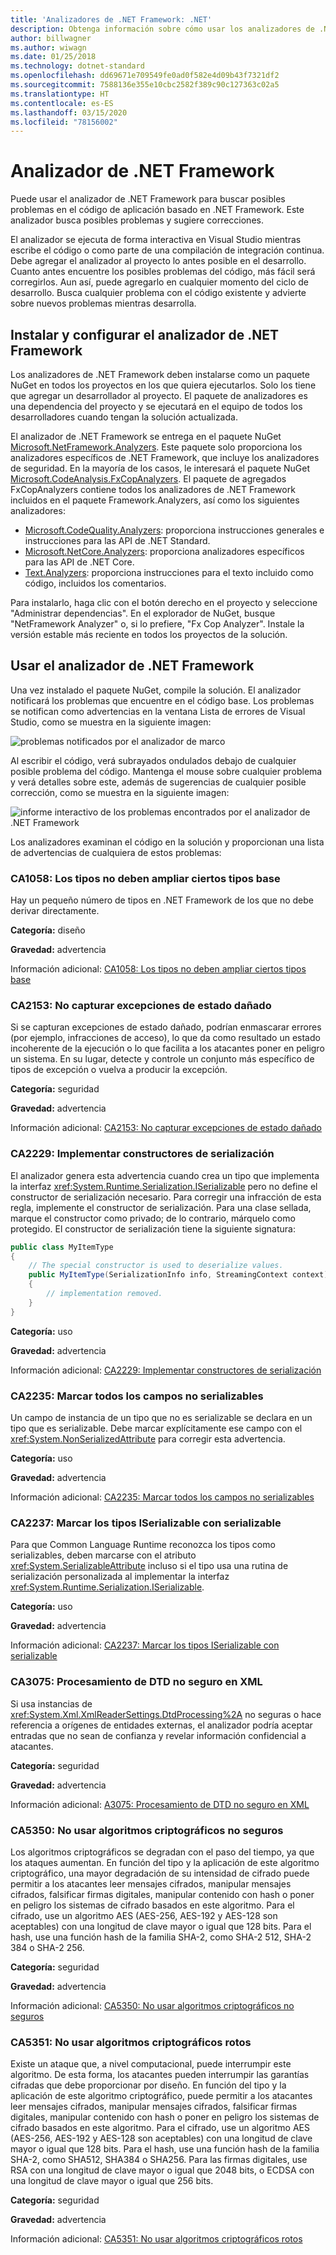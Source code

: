 ```yaml
---
title: 'Analizadores de .NET Framework: .NET'
description: Obtenga información sobre cómo usar los analizadores de .NET Framework en el paquete de analizadores de .NET Framework para buscar y tratar los riesgos de seguridad
author: billwagner
ms.author: wiwagn
ms.date: 01/25/2018
ms.technology: dotnet-standard
ms.openlocfilehash: dd69671e709549fe0ad0f582e4d09b43f7321df2
ms.sourcegitcommit: 7588136e355e10cbc2582f389c90c127363c02a5
ms.translationtype: HT
ms.contentlocale: es-ES
ms.lasthandoff: 03/15/2020
ms.locfileid: "78156002"
---
```

# <a name="the-net-framework-analyzer"></a>Analizador de .NET Framework

Puede usar el analizador de .NET Framework para buscar posibles problemas en el código de aplicación basado en .NET Framework. Este analizador busca posibles problemas y sugiere correcciones.

El analizador se ejecuta de forma interactiva en Visual Studio mientras escribe el código o como parte de una compilación de integración continua. Debe agregar el analizador al proyecto lo antes posible en el desarrollo. Cuanto antes encuentre los posibles problemas del código, más fácil será corregirlos. Aun así, puede agregarlo en cualquier momento del ciclo de desarrollo. Busca cualquier problema con el código existente y advierte sobre nuevos problemas mientras desarrolla.

## <a name="installing-and-configuring-the-net-framework-analyzer"></a>Instalar y configurar el analizador de .NET Framework

Los analizadores de .NET Framework deben instalarse como un paquete NuGet en todos los proyectos en los que quiera ejecutarlos. Solo los tiene que agregar un desarrollador al proyecto. El paquete de analizadores es una dependencia del proyecto y se ejecutará en el equipo de todos los desarrolladores cuando tengan la solución actualizada.

El analizador de .NET Framework se entrega en el paquete NuGet [Microsoft.NetFramework.Analyzers](https://www.nuget.org/packages/Microsoft.NetFramework.Analyzers/). Este paquete solo proporciona los analizadores específicos de .NET Framework, que incluye los analizadores de seguridad. En la mayoría de los casos, le interesará el paquete NuGet [Microsoft.CodeAnalysis.FxCopAnalyzers](https://www.nuget.org/packages/Microsoft.CodeAnalysis.FxCopAnalyzers).
El paquete de agregados FxCopAnalyzers contiene todos los analizadores de .NET Framework incluidos en el paquete Framework.Analyzers, así como los siguientes analizadores:

- [Microsoft.CodeQuality.Analyzers](https://www.nuget.org/packages/Microsoft.CodeQuality.Analyzers): proporciona instrucciones generales e instrucciones para las API de .NET Standard.
- [Microsoft.NetCore.Analyzers](https://www.nuget.org/packages/Microsoft.NetCore.Analyzers): proporciona analizadores específicos para las API de .NET Core.
- [Text.Analyzers](https://www.nuget.org/packages/Text.Analyzers): proporciona instrucciones para el texto incluido como código, incluidos los comentarios.

Para instalarlo, haga clic con el botón derecho en el proyecto y seleccione "Administrar dependencias".
En el explorador de NuGet, busque "NetFramework Analyzer" o, si lo prefiere, "Fx Cop Analyzer". Instale la versión estable más reciente en todos los proyectos de la solución.

## <a name="using-the-net-framework-analyzer"></a>Usar el analizador de .NET Framework

Una vez instalado el paquete NuGet, compile la solución. El analizador notificará los problemas que encuentre en el código base. Los problemas se notifican como advertencias en la ventana Lista de errores de Visual Studio, como se muestra en la siguiente imagen:

![problemas notificados por el analizador de marco](./media/framework-analyzers-2.png)

Al escribir el código, verá subrayados ondulados debajo de cualquier posible problema del código.
Mantenga el mouse sobre cualquier problema y verá detalles sobre este, además de sugerencias de cualquier posible corrección, como se muestra en la siguiente imagen:

![informe interactivo de los problemas encontrados por el analizador de .NET Framework](./media/framework-analyzers-1.png)

Los analizadores examinan el código en la solución y proporcionan una lista de advertencias de cualquiera de estos problemas:

### <a name="ca1058-types-should-not-extend-certain-base-types"></a>CA1058: Los tipos no deben ampliar ciertos tipos base

Hay un pequeño número de tipos en .NET Framework de los que no debe derivar directamente.

**Categoría:** diseño

**Gravedad:** advertencia

Información adicional: [CA1058: Los tipos no deben ampliar ciertos tipos base](/visualstudio/code-quality/ca1058-types-should-not-extend-certain-base-types)

### <a name="ca2153-do-not-catch-corrupted-state-exceptions"></a>CA2153: No capturar excepciones de estado dañado

Si se capturan excepciones de estado dañado, podrían enmascarar errores (por ejemplo, infracciones de acceso), lo que da como resultado un estado incoherente de la ejecución o lo que facilita a los atacantes poner en peligro un sistema. En su lugar, detecte y controle un conjunto más específico de tipos de excepción o vuelva a producir la excepción.

**Categoría:** seguridad

**Gravedad:** advertencia

Información adicional: [CA2153: No capturar excepciones de estado dañado](/visualstudio/code-quality/ca2153-avoid-handling-corrupted-state-exceptions)

### <a name="ca2229-implement-serialization-constructors"></a>CA2229: Implementar constructores de serialización

El analizador genera esta advertencia cuando crea un tipo que implementa la interfaz <xref:System.Runtime.Serialization.ISerializable> pero no define el constructor de serialización necesario. Para corregir una infracción de esta regla, implemente el constructor de serialización. Para una clase sellada, marque el constructor como privado; de lo contrario, márquelo como protegido. El constructor de serialización tiene la siguiente signatura:

```csharp
public class MyItemType
{
    // The special constructor is used to deserialize values.
    public MyItemType(SerializationInfo info, StreamingContext context)
    {
        // implementation removed.
    }
}
```

**Categoría:** uso

**Gravedad:** advertencia

Información adicional: [CA2229: Implementar constructores de serialización](/visualstudio/code-quality/ca2229-implement-serialization-constructors)

### <a name="ca2235-mark-all-non-serializable-fields"></a>CA2235: Marcar todos los campos no serializables

Un campo de instancia de un tipo que no es serializable se declara en un tipo que es serializable. Debe marcar explícitamente ese campo con el <xref:System.NonSerializedAttribute> para corregir esta advertencia.

**Categoría:** uso

**Gravedad:** advertencia

Información adicional: [CA2235: Marcar todos los campos no serializables](/visualstudio/code-quality/ca2235-mark-all-non-serializable-fields)

### <a name="ca2237-mark-iserializable-types-with-serializable"></a>CA2237: Marcar los tipos ISerializable con serializable

Para que Common Language Runtime reconozca los tipos como serializables, deben marcarse con el atributo <xref:System.SerializableAttribute> incluso si el tipo usa una rutina de serialización personalizada al implementar la interfaz <xref:System.Runtime.Serialization.ISerializable>.

**Categoría:** uso

**Gravedad:** advertencia

Información adicional: [CA2237: Marcar los tipos ISerializable con serializable](/visualstudio/code-quality/ca2237-mark-iserializable-types-with-serializableattribute)

### <a name="ca3075-insecure-dtd-processing-in-xml"></a>CA3075: Procesamiento de DTD no seguro en XML

Si usa instancias de <xref:System.Xml.XmlReaderSettings.DtdProcessing%2A> no seguras o hace referencia a orígenes de entidades externas, el analizador podría aceptar entradas que no sean de confianza y revelar información confidencial a atacantes.  

**Categoría:** seguridad

**Gravedad:** advertencia

Información adicional: [A3075: Procesamiento de DTD no seguro en XML](/visualstudio/code-quality/ca2237-mark-iserializable-types-with-serializableattribute)

### <a name="ca5350-do-not-use-weak-cryptographic-algorithms"></a>CA5350: No usar algoritmos criptográficos no seguros

Los algoritmos criptográficos se degradan con el paso del tiempo, ya que los ataques aumentan. En función del tipo y la aplicación de este algoritmo criptográfico, una mayor degradación de su intensidad de cifrado puede permitir a los atacantes leer mensajes cifrados, manipular mensajes cifrados, falsificar firmas digitales, manipular contenido con hash o poner en peligro los sistemas de cifrado basados en este algoritmo. Para el cifrado, use un algoritmo AES (AES-256, AES-192 y AES-128 son aceptables) con una longitud de clave mayor o igual que 128 bits. Para el hash, use una función hash de la familia SHA-2, como SHA-2 512, SHA-2 384 o SHA-2 256.

**Categoría:** seguridad

**Gravedad:** advertencia

Información adicional: [CA5350: No usar algoritmos criptográficos no seguros](/visualstudio/code-quality/ca5350-do-not-use-weak-cryptographic-algorithms)

### <a name="ca5351-do-not-use-broken-cryptographic-algorithms"></a>CA5351: No usar algoritmos criptográficos rotos

Existe un ataque que, a nivel computacional, puede interrumpir este algoritmo. De esta forma, los atacantes pueden interrumpir las garantías cifradas que debe proporcionar por diseño. En función del tipo y la aplicación de este algoritmo criptográfico, puede permitir a los atacantes leer mensajes cifrados, manipular mensajes cifrados, falsificar firmas digitales, manipular contenido con hash o poner en peligro los sistemas de cifrado basados en este algoritmo. Para el cifrado, use un algoritmo AES (AES-256, AES-192 y AES-128 son aceptables) con una longitud de clave mayor o igual que 128 bits. Para el hash, use una función hash de la familia SHA-2, como SHA512, SHA384 o SHA256. Para las firmas digitales, use RSA con una longitud de clave mayor o igual que 2048 bits, o ECDSA con una longitud de clave mayor o igual que 256 bits.

**Categoría:** seguridad

**Gravedad:** advertencia

Información adicional: [CA5351: No usar algoritmos criptográficos rotos](/visualstudio/code-quality/ca5351)
